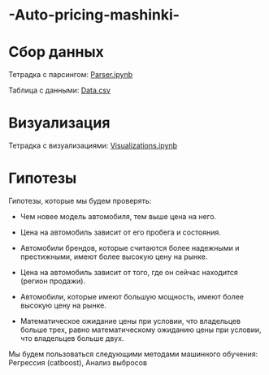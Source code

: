 # -Auto-pricing-mashinki-
# Сбор данных 
Тетрадка с парсингом: [Parser.ipynb](https://github.com/2deezer2/-Auto-pricing-mashinki-/blob/main/Parser.ipynb)

Таблица с данными: [Data.csv](https://github.com/2deezer2/-Auto-pricing-mashinki-/blob/main/Data.csv)
# Визуализация 
Тетрадка с визуализациями: [Visualizations.ipynb](https://github.com/2deezer2/-Auto-pricing-mashinki-/blob/main/Visualizations.ipynb)
# Гипотезы 
Гипотезы, которые мы будем проверять:

- Чем новее модель автомобиля, тем выше цена на него.

- Цена на автомобиль зависит от его пробега и состояния.

- Автомобили брендов, которые считаются более надежными и престижными, имеют более высокую цену на рынке.

- Цена на автомобиль зависит от того, где он сейчас находится (регион продажи).

- Автомобили, которые имеют большую мощность, имеют более высокую цену на рынке.

- Математическое ожидание цены при условии, что владельцев больше трех, равно математическому ожиданию цены при условии, что владельцев больше двух.

Мы будем пользоваться следующими методами машинного обучения: Регрессия (сatboost), Анализ выбросов
